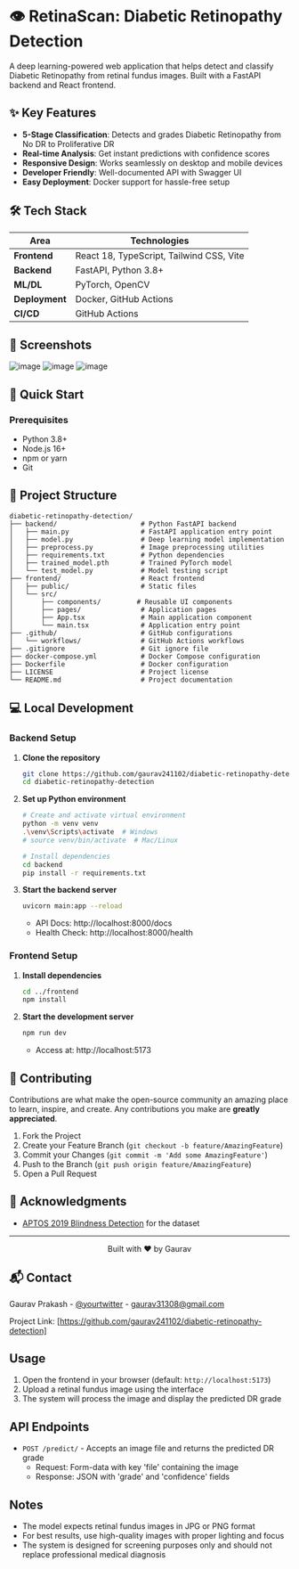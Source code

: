 # 👁️ RetinaScan: Diabetic Retinopathy Detection

A deep learning-powered web application that helps detect and classify Diabetic Retinopathy from retinal fundus images. Built with a FastAPI backend and React frontend.


## ✨ Key Features

- **5-Stage Classification**: Detects and grades Diabetic Retinopathy from No DR to Proliferative DR
- **Real-time Analysis**: Get instant predictions with confidence scores
- **Responsive Design**: Works seamlessly on desktop and mobile devices
- **Developer Friendly**: Well-documented API with Swagger UI
- **Easy Deployment**: Docker support for hassle-free setup

## 🛠 Tech Stack

| Area | Technologies |
|------|-------------|
| **Frontend** | React 18, TypeScript, Tailwind CSS, Vite |
| **Backend** | FastAPI, Python 3.8+ |
| **ML/DL** | PyTorch, OpenCV |
| **Deployment** | Docker, GitHub Actions |
| **CI/CD** | GitHub Actions |

## 📸 Screenshots
![image](https://github.com/user-attachments/assets/781a87c3-c043-41d5-9d5e-537ac92371c8)
![image](https://github.com/user-attachments/assets/5b7b1ec7-4f74-4690-b05c-d7fdac7ad27b)
![image](https://github.com/user-attachments/assets/f876b0d9-285a-4e13-ad9f-fd4c16c8fedf)



## 🚀 Quick Start

### Prerequisites
- Python 3.8+
- Node.js 16+
- npm or yarn
- Git

## 📁 Project Structure

```
diabetic-retinopathy-detection/
├── backend/                     # Python FastAPI backend
│   ├── main.py                  # FastAPI application entry point
│   ├── model.py                 # Deep learning model implementation
│   ├── preprocess.py            # Image preprocessing utilities
│   ├── requirements.txt         # Python dependencies
│   ├── trained_model.pth        # Trained PyTorch model
│   └── test_model.py            # Model testing script
├── frontend/                    # React frontend
│   ├── public/                  # Static files
│   └── src/
│       ├── components/         # Reusable UI components
│       ├── pages/               # Application pages
│       ├── App.tsx              # Main application component
│       └── main.tsx             # Application entry point
├── .github/                     # GitHub configurations
│   └── workflows/               # GitHub Actions workflows
├── .gitignore                   # Git ignore file
├── docker-compose.yml           # Docker Compose configuration
├── Dockerfile                   # Docker configuration
├── LICENSE                      # Project license
└── README.md                    # Project documentation
```

## 💻 Local Development

### Backend Setup

1. **Clone the repository**
   ```bash
   git clone https://github.com/gaurav241102/diabetic-retinopathy-detection.git
   cd diabetic-retinopathy-detection
   ```

2. **Set up Python environment**
   ```bash
   # Create and activate virtual environment
   python -m venv venv
   .\venv\Scripts\activate  # Windows
   # source venv/bin/activate  # Mac/Linux
   
   # Install dependencies
   cd backend
   pip install -r requirements.txt
   ```

3. **Start the backend server**
   ```bash
   uvicorn main:app --reload
   ```
   - API Docs: http://localhost:8000/docs
   - Health Check: http://localhost:8000/health

### Frontend Setup

1. **Install dependencies**
   ```bash
   cd ../frontend
   npm install
   ```

2. **Start the development server**
   ```bash
   npm run dev
   ```
   - Access at: http://localhost:5173


## 🤝 Contributing

Contributions are what make the open-source community an amazing place to learn, inspire, and create. Any contributions you make are **greatly appreciated**.

1. Fork the Project
2. Create your Feature Branch (`git checkout -b feature/AmazingFeature`)
3. Commit your Changes (`git commit -m 'Add some AmazingFeature'`)
4. Push to the Branch (`git push origin feature/AmazingFeature`)
5. Open a Pull Request



## 🙏 Acknowledgments

- [APTOS 2019 Blindness Detection](https://www.kaggle.com/c/aptos2019-blindness-detection) for the dataset

---

<div align="center">
  Built with ❤️ by Gaurav
</div>

## 📬 Contact

Gaurav Prakash - [@yourtwitter](https://x.com/bingie_brinjal) - gaurav31308@gmail.com

Project Link: [https://github.com/gaurav241102/diabetic-retinopathy-detection]

## Usage

1. Open the frontend in your browser (default: `http://localhost:5173`)
2. Upload a retinal fundus image using the interface
3. The system will process the image and display the predicted DR grade

## API Endpoints

- `POST /predict/` - Accepts an image file and returns the predicted DR grade
  - Request: Form-data with key 'file' containing the image
  - Response: JSON with 'grade' and 'confidence' fields

## Notes

- The model expects retinal fundus images in JPG or PNG format
- For best results, use high-quality images with proper lighting and focus
- The system is designed for screening purposes only and should not replace professional medical diagnosis
